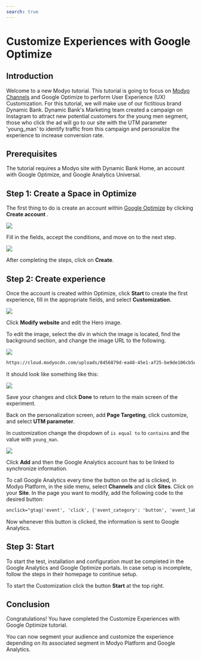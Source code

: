 ```yaml
---
search: true
---
```


# Customize Experiences with Google Optimize

## Introduction

Welcome to a new Modyo tutorial. This tutorial is going to focus on [Modyo Channels](/en/platform/channels) and Google Optimize to perform User Experience (UX) Customization. For this tutorial, we will make use of our fictitious brand Dynamic Bank. Dynamic Bank's Marketing team created a campaign on Instagram to attract new potential customers for the young men segment, those who click the ad will go to our  site with the UTM parameter 'young_man' to identify traffic from this campaign and personalize the experience to increase conversion rate.

## Prerequisites

The tutorial requires a Modyo site with Dynamic Bank Home, an account with Google Optimize, and Google Analytics Universal.

## Step 1: Create a Space in Optimize

The first thing to do is create an account within [Google Optimize](https://optimize.google.com/) by clicking <b> Create account </b>.

<img src="/assets/img/tutorials/optimize/crear-cuenta.png" style="max-width: 450px;margin: auto 0;"/>

Fill in the fields, accept the conditions, and move on to the next step.

<img src="/assets/img/tutorials/optimize/modal-cuenta.png" style="max-width: 450px;margin: auto 0;"/>

After completing the steps, click on <b>Create</b>.

## Step 2: Create experience

Once the account is created within Optimize, click <b> Start </b> to create the first experience, fill in the appropriate fields, and select <b>Customization</b>.

<img src="/assets/img/tutorials/optimize/experiencia.png" style="max-width: 450px;margin: auto 0;"/>

Click <b>Modify website</b> and edit the Hero image.

To edit the image, select the div in which the image is located, find the background section, and change the image URL to the following. 

<img src="/assets/img/tutorials/optimize/edit.png" style="max-width: 650px;margin: auto 0;"/>

```html
https://cloud.modyocdn.com/uploads/8456879d-ea48-45e1-af25-be9de106cb5e/original/young_man.jpg
```
It should look like something like this:

<img src="/assets/img/tutorials/optimize/editor.png" style="max-width: 650px;margin: auto 0;"/>

Save your changes and click <b>Done</b> to return to the main screen of the experiment.

Back on the personalization screen, add <b>Page Targeting</b>, click customize, and select <b>UTM parameter</b>.

In customization change the dropdown of <code>is equal to</code> to <code>contains</code> and the value with <code>young_man</code>.

<img src="/assets/img/tutorials/optimize/utm.png" style="max-width: 650px;margin: auto 0;"/>

Click <b>Add</b> and then the Google Analytics account has to be linked to synchronize information.

To call Google Analytics every time the button on the ad is clicked, in Modyo Platform, in the side menu, select **Channels** and click **Sites**. Click on your **Site**. In the page you want to modify, add the following code to the desired button:

```html
onclick="gtag('event', 'click', {'event_category': 'button', 'event_label': 'CTA Hero'});"
```

Now whenever this button is clicked, the information is sent to Google Analytics.

## Step 3: Start

To start the test, installation and configuration must be completed in the Google Analytics and Google Optimize portals. In case setup is incomplete, follow the steps in their homepage to continue setup.

To start the Customization click the button <b>Start</b> at the top right.

## Conclusion

Congratulations! You have completed the Customize Experiences with Google Optimize tutorial.

You can now segment your audience and customize the experience depending on its associated segment in Modyo Platform and Google Analytics.